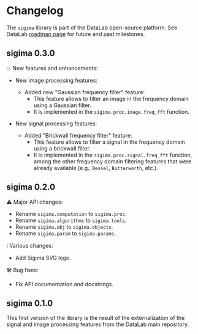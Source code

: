 # Changelog #

The `sigima` library is part of the DataLab open-source platform.
See DataLab [roadmap page](https://datalab-platform.com/en/contributing/roadmap.html) for future and past milestones.

## sigima 0.3.0 ##

💥 New features and enhancements:

* New image processing features:
  * Added new "Gaussian frequency filter" feature:
    * This feature allows to filter an image in the frequency domain using a Gaussian filter.
    * It is implemented in the `sigima.proc.image.freq_fft` function.

* New signal processing features:
  * Added "Brickwall frequency filter" feature:
    * This feature allows to filter a signal in the frequency domain using a brickwall filter.
    * It is implemented in the `sigima.proc.signal.freq_fft` function, among the other frequency domain filtering features that were already available (e.g., `Bessel`, `Butterworth`, etc.).

## sigima 0.2.0 ##

⚠️ Major API changes:

* Rename `sigima.computation` to `sigima.proc`.
* Rename `sigima.algorithms` to `sigima.tools`.
* Rename `sigima.obj` to `sigima.objects`.
* Rename `sigima.param` to `sigima.params`.

ℹ️ Various changes:

* Add Sigima SVG logo.

🛠️ Bug fixes:

* Fix API documentation and docstrings.

## sigima 0.1.0 ##

This first version of the library is the result of the externalization of the signal and image processing features from the DataLab main repository.
